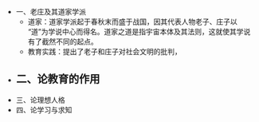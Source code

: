 - 一、老庄及其道家学派
	- 道家：道家学派起于春秋末而盛于战国，因其代表人物老子、庄子以 “道”为学说中心而得名。道家之道是指宇宙本体及其法则，这就使其学说有了截然不同的起点。
	- 教育实践：提出了老子和庄子对社会文明的批判，
- 二、论教育的作用
	-
- 三、论理想人格
- 四、论学习与求知